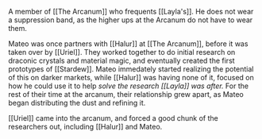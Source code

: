 A member of [[The Arcanum]] who frequents [[Layla's]]. He does not wear a suppression band, as the higher ups at the Arcanum do not have to wear them.

Mateo was once partners with [[Halur]] at [[The Arcanum]], before it was taken over by [[Uriel]]. They worked together to do initial research on draconic crystals and material magic, and eventually created the first prototypes of [[Stardew]]. Mateo immedately started realizing the potential of this on darker markets, while [[Halur]] was having none of it, focused on how he could use it to help *solve the research [[Layla]] was after.* For the rest of their time at the arcanum, their relationship grew apart, as Mateo began distributing the dust and refining it.

[[Uriel]] came into the arcanum, and forced a good chunk of the researchers out, including [[Halur]] and Mateo. 
